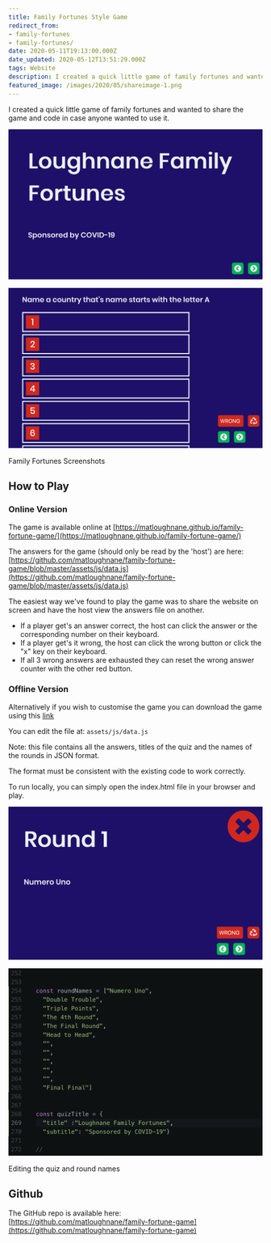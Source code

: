 ```yaml
---
title: Family Fortunes Style Game
redirect_from:
- family-fortunes
- family-fortunes/
date: 2020-05-11T19:13:00.000Z
date_updated: 2020-05-12T13:51:29.000Z
tags: Website
description: I created a quick little game of family fortunes and wanted to share the game and code in case anyone wanted to use it.
featured_image: /images/2020/05/shareimage-1.png
---
```


I created a quick little game of family fortunes and wanted to share the game and code in case anyone wanted to use it.

![](/images/2020/05/Screenshot-2020-05-12-at-14.46.27.png)

![](/images/2020/05/Screenshot-2020-05-12-at-14.47.17.png)

Family Fortunes Screenshots
## How to Play

### Online Version

The game is available online at [https://matloughnane.github.io/family-fortune-game/](https://matloughnane.github.io/family-fortune-game/)

The answers for the game (should only be read by the 'host') are here: [https://github.com/matloughnane/family-fortune-game/blob/master/assets/js/data.js](https://github.com/matloughnane/family-fortune-game/blob/master/assets/js/data.js)

The easiest way we've found to play the game was to share the website on screen and have the host view the answers file on another.

- If a player get's an answer correct, the host can click the answer or the corresponding number on their keyboard.
- If a player get's it wrong, the host can click the wrong button or click the "x" key on their keyboard.
- If all 3 wrong answers are exhausted they can reset the wrong answer counter with the other red button.

### Offline Version

Alternatively if you wish to customise the game you can download the game using this [link](https://github.com/matloughnane/family-fortune-game/archive/master.zip)

You can edit the file at: `assets/js/data.js`

Note: this file contains all the answers, titles of the quiz and the names of the rounds in JSON format.

The format must be consistent with the existing code to work correctly.

To run locally, you can simply open the index.html file in your browser and play.

![](/images/2020/05/Screenshot-2020-05-12-at-14.46.41.png)

![](/images/2020/05/Screenshot-2020-05-12-at-14.50.16.png)

Editing the quiz and round names
## Github

The GitHub repo is available here: [https://github.com/matloughnane/family-fortune-game](https://github.com/matloughnane/family-fortune-game)
